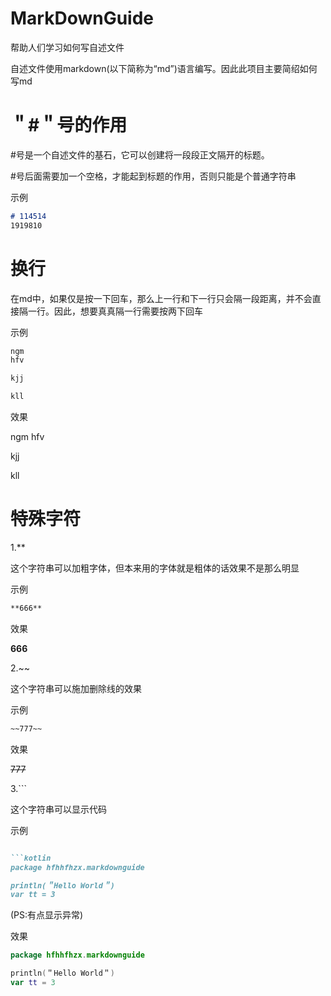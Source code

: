 # MarkDownGuide
帮助人们学习如何写自述文件

自述文件使用markdown(以下简称为“md”)语言编写。因此此项目主要简绍如何写md

# ＂#＂号的作用

#号是一个自述文件的基石，它可以创建将一段段正文隔开的标题。

#号后面需要加一个空格，才能起到标题的作用，否则只能是个普通字符串

示例
```markdown
# 114514
1919810
```


# 换行
在md中，如果仅是按一下回车，那么上一行和下一行只会隔一段距离，并不会直接隔一行。因此，想要真真隔一行需要按两下回车

示例
```markdown
ngm
hfv

kjj

kll
```
效果

ngm
hfv

kjj

kll

# 特殊字符

  1.**
  
这个字符串可以加粗字体，但本来用的字体就是粗体的话效果不是那么明显

示例
```markdown
**666**
```
效果

**666**

  2.~~

这个字符串可以施加删除线的效果

示例
```markdown
~~777~~
```
效果

~~777~~

  3.```

这个字符串可以显示代码

示例

```markdown

```kotlin
package hfhhfhzx.markdownguide

println(＂Hello World＂)
var tt = 3
```
(PS:有点显示异常)

效果

```kotlin
package hfhhfhzx.markdownguide

println(＂Hello World＂)
var tt = 3
```

